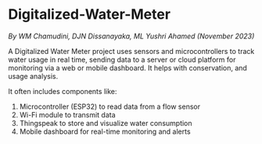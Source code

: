 # Digitalized-Water-Meter
*By WM Chamudini, DJN Dissanayaka, ML Yushri Ahamed (November 2023)*

A Digitalized Water Meter project uses sensors and microcontrollers to track water usage in real time, sending data to a server or cloud platform for monitoring via a web or mobile dashboard. It helps with conservation, and usage analysis.

It often includes components like:
   1. Microcontroller (ESP32) to read data from a flow sensor
   2. Wi-Fi module to transmit data
   3. Thingspeak to store and visualize water consumption
   4. Mobile dashboard for real-time monitoring and alerts
